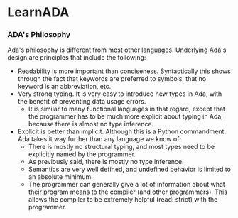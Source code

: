 # LearnADA

### ADA's Philosophy

Ada's philosophy is different from most other languages. Underlying Ada's
design are principles that include the following:

*  Readability is more important than conciseness. Syntactically this shows
through the fact that keywords are preferred to symbols, that no keyword is an abbreviation, etc.
* Very strong typing. It is very easy to introduce new types in Ada, with
the benefit of preventing data usage errors.
    * It is similar to many functional languages in that regard, except that
the programmer has to be much more explicit about typing in Ada,
because there is almost no type inference.
* Explicit is better than implicit. Although this is a Python
commandment, Ada takes it way further than any language we know of:
    * There is mostly no structural typing, and most types need to be explicitly
named by the programmer.
    * As previously said, there is mostly no type inference.
    * Semantics are very well defined, and undefined behavior is limited to an
absolute minimum.
    * The programmer can generally give a lot of information about what their
program means to the compiler (and other programmers). This allows the
compiler to be extremely helpful (read: strict) with the programmer.
